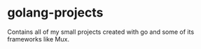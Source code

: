 # golang-projects

Contains all of my small projects created with go and some of its frameworks like Mux.
